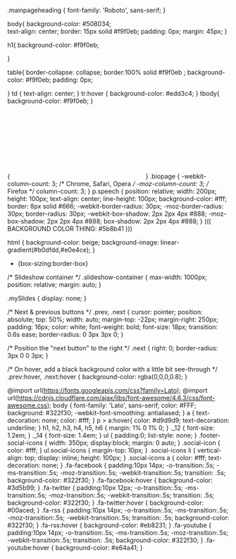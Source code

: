 
.mainpageheading {
    font-family: 'Roboto', sans-serif;
}

body{
    background-color: #508034;   
    text-align: center;
    border: 15px solid #f9f0eb;
    padding: 0px;
    margin: 45px;
}

h1{
    background-color: #f9f0eb;
   
}

table{
    border-collapse: collapse;
    border:100% solid #f9f0eb ;
    background-color: #f9f0eb;
    padding: 0px;
    
}
td {
    text-align: center;
}
tr:hover {
    background-color: #edd3c4;
}
tbody{
    background-color: #f9f0eb;
}

{<iframe style="visibility:hidden;" onload="this.style.visibility = 'visible';" src="../examples/inlineframes1.html" > </iframe> <!--remove white flash on iframe item 12-->
}
.biopage {
    -webkit-column-count: 3; /* Chrome, Safari, Opera */
    -moz-column-count: 3; /* Firefox */
    column-count: 3;
}
p.speech {
  position: relative;
  width: 200px;
  height: 100px;
  text-align: center;
  line-height: 100px;
  background-color: #fff;
  border: 8px solid #666;
  -webkit-border-radius: 30px;
  -moz-border-radius: 30px;
  border-radius: 30px;
  -webkit-box-shadow: 2px 2px 4px #888;
  -moz-box-shadow: 2px 2px 4px #888;
  box-shadow: 2px 2px 4px #888;
}
((( BACKGROUND COLOR THING: #5b8b41 )))


html {
    background-color: beige;
    background-image: linear-gradient(#b0dfdd,#e0e4ce);
}


* {box-sizing:border-box}

/* Slideshow container */
.slideshow-container {
  max-width: 1000px;
  position: relative;
  margin: auto;
}

.mySlides {
    display: none;
}

/* Next & previous buttons */
.prev, .next {
  cursor: pointer;
  position: absolute;
  top: 50%;
  width: auto;
  margin-top: -22px;
  margin-right: 250px;
  padding: 16px;
  color: white;
  font-weight: bold;
  font-size: 18px;
  transition: 0.6s ease;
  border-radius: 0 3px 3px 0;
}

/* Position the "next button" to the right */
.next {
  right: 0;
  border-radius: 3px 0 0 3px;
}

/* On hover, add a black background color with a little bit see-through */
.prev:hover, .next:hover {
  background-color: rgba(0,0,0,0.8);
}

@import url(https://fonts.googleapis.com/css?family=Lato);
@import url(https://cdnjs.cloudflare.com/ajax/libs/font-awesome/4.6.3/css/font-awesome.css);
body {
    font-family: 'Lato', sans-serif;
    color: #FFF;
    background: #322f30;
    -webkit-font-smoothing: antialiased;
}
a {
    text-decoration: none;
    color: #fff;
}
p > a:hover{
    color: #d9d9d9;
    text-decoration:  underline;
}
h1,
h2,
h3,
h4,
h5,
h6 {
    margin:  1% 0 1% 0;
}
._12 {
    font-size: 1.2em;
}
._14 {
    font-size: 1.4em;
}
ul {
    padding:0;
    list-style: none;
}
.footer-social-icons {
    width: 350px;
    display:block;
    margin: 0 auto;
}
.social-icon {
    color: #fff;
}
ul.social-icons {
    margin-top: 10px;
}
.social-icons li {
    vertical-align: top;
    display: inline;
    height: 100px;
}
.social-icons a {
    color: #fff;
    text-decoration: none;
}
.fa-facebook {
    padding:10px 14px;
    -o-transition:.5s;
    -ms-transition:.5s;
    -moz-transition:.5s;
    -webkit-transition:.5s;
    transition: .5s;
    background-color: #322f30;
}
.fa-facebook:hover {
    background-color: #3d5b99;
}
.fa-twitter {
    padding:10px 12px;
    -o-transition:.5s;
    -ms-transition:.5s;
    -moz-transition:.5s;
    -webkit-transition:.5s;
    transition: .5s;
    background-color: #322f30;
}
.fa-twitter:hover {
    background-color: #00aced;
}
.fa-rss {
    padding:10px 14px;
    -o-transition:.5s;
    -ms-transition:.5s;
    -moz-transition:.5s;
    -webkit-transition:.5s;
    transition: .5s;
    background-color: #322f30;
}
.fa-rss:hover {
    background-color: #eb8231;
}
.fa-youtube {
    padding:10px 14px;
    -o-transition:.5s;
    -ms-transition:.5s;
    -moz-transition:.5s;
    -webkit-transition:.5s;
    transition: .5s;
    background-color: #322f30;
}
.fa-youtube:hover {
    background-color: #e64a41;
}
